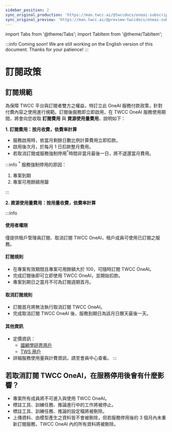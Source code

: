 ```yaml
---
sidebar_position: 2
sync_original_production: 'https://man.twcc.ai/@twccdocs/oneai-subscription-policy-zh' 
sync_original_preview: 'https://man.twcc.ai/@preview-twccdocs/oneai-subscription-policy-zh'
---
```


import Tabs from '@theme/Tabs';
import TabItem from '@theme/TabItem';

:::info Coming soon!
We are still working on the English version of this document. Thanks for your patience!
:::

# 訂閱政策

## 訂閱規範

為保障 TWCC 平台與訂閱者雙方之權益，特訂立此 OneAI 服務付款政策，針對付費內容之使用進行規範。訂閱後服務即立即啟用，在 TWCC OneAI 服務使用期間，將會向您收取 **訂閱費用** 與 **資源使用量費用**，說明如下：

**1. 訂閱費用：按月收費，依費率計算**

- 服務啟用時，依當月剩餘日數比例計算費用立即扣款。
- 啟用後次月，於每月 1 日扣款整月費用。
- 若取消訂閱或服務強制停用<sup>*</sup>時間非當月最後一日，將不退還當月費用。

:::info
<sup>*</sup> 服務強制停用的原因：<br/>
1. 專案到期<br/>
2. 專案可用餘額用罄<br/>


:::

**2. 資源使用量費用：按用量收費，依費率計算**

:::info

#### 使用者權限

僅提供租戶管理員訂閱、取消訂閱 TWCC OneAI，租戶成員可使用已訂閱之服務。

#### 訂閱規則

- 在專案有效期間且專案可用餘額大於 100，可隨時訂閱 TWCC OneAI。
- 完成訂閱後即可立即使用 TWCC OneAI，並開始扣款。
- 專案到期日之當月不可為訂閱週期首月。

#### 取消訂閱規則

- 訂閱首月將無法執行取消訂閱 TWCC OneAI。
- 完成取消訂閱 TWCC OneAI 後，服務到期日為該月日曆天最後一天。

#### 其他資訊
- 定價資訊：
    - [<ins>國網學研界用戶</ins>](https://man.twcc.ai/@twccdocs/SJWlN3YDr#%E4%BA%BA%E5%B7%A5%E6%99%BA%E6%85%A7) 
    - [<ins>TWS 用戶</ins>](https://man.twcc.ai/@twsdocs/pricing-zh#%E4%BA%BA%E5%B7%A5%E6%99%BA%E6%85%A7%EF%BC%9AOneAI)
- 詳細服務使用量與計費資訊，請至會員中心查看。
:::


## 若取消訂閱 TWCC OneAI，在服務停用後會有什麼影響？
- 專案所有成員將不可進入與使用 TWCC OneAI。
- 標註工具、訓練任務、推論進行中的工作將被停止。
- 標註工具、訓練任務、推論的設定檔將被刪除。
- 上傳資料、由模型產生之資料皆不會被刪除，但若服務停用後的 3 個月內未重新訂閱服務，TWCC OneAI 內的所有資料將被刪除。
